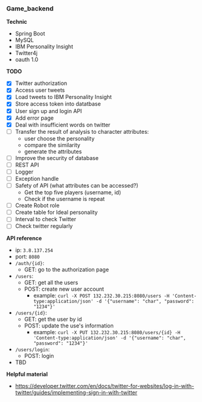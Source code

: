 ### Game_backend

**Technic**
- Spring Boot
- MySQL
- IBM Personality Insight
- Twitter4j
- oauth 1.0

**TODO**
- [x] Twitter authorization
- [x] Access user tweets
- [x] Load tweets to IBM Personality Insight
- [x] Store access token into datatbase
- [x] User sign up and login API
- [x] Add error page
- [x] Deal with insufficient words on twitter
- [ ] Transfer the result of analysis to character attributes:
	- user choose the personality
	- compare the similarity
	- generate the attributes
- [ ] Improve the security of database
- [ ] REST API
- [ ] Logger
- [ ] Exception handle
- [ ] Safety of API (what attributes can be accessed?)
	- Get the top five players (username, id)
	- Check if the username is repeat
- [ ] Create Robot role
- [ ] Create table for Ideal personality
- [ ] Interval to check Twitter
- [ ] Check twitter regularly

**API reference**
- ip: `3.8.137.254`
- port: `8080`
- `/auth/{id}`:
	- GET: go to the authorization page
- `/users`:
	- GET: get all the users
	- POST: create new user account
		- example: `curl -X POST 132.232.30.215:8080/users -H 'Content-type:application/json' -d '{"username": "char", "password": "1234"}'`
- `/users/{id}`:
	- GET: get the user by id
	- POST: update the use's information
		- example: `curl -X PUT 132.232.30.215:8080/users/{id} -H 'Content-type:application/json' -d '{"username": "char", "password": "1234"}'`
- `/users/login`:
	- POST: login
- TBD

**Helpful material**
- https://developer.twitter.com/en/docs/twitter-for-websites/log-in-with-twitter/guides/implementing-sign-in-with-twitter
